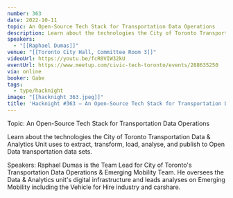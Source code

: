 ```yaml
---
number: 363
date: 2022-10-11
topic: An Open-Source Tech Stack for Transportation Data Operations
description: Learn about the technologies the City of Toronto Transportation Data & Analytics Unit uses to extract, transform, load, analyse, and publish to Open Data transportation data sets.
speakers:
  - "[[Raphael Dumas]]"
venue: "[[Toronto City Hall, Committee Room 3]]"
videoUrl: https://youtu.be/fcR0VIW32kU
eventUrl: https://www.meetup.com/civic-tech-toronto/events/288635250
via: online
booker: Gabe
tags:
  - type/hacknight
image: "[[hacknight_363.jpeg]]"
title: 'Hacknight #363 – An Open-Source Tech Stack for Transportation Data Operations'
---
```


Topic:
An Open-Source Tech Stack for Transportation Data Operations

Learn about the technologies the City of Toronto Transportation Data & Analytics Unit uses to extract, transform, load, analyse, and publish to Open Data transportation data sets.

Speakers:
Raphael Dumas is the Team Lead for City of Toronto's Transportation Data Operations & Emerging Mobility Team. He oversees the Data & Analytics unit's digital infrastructure and leads analyses on Emerging Mobility including the Vehicle for Hire industry and carshare.
